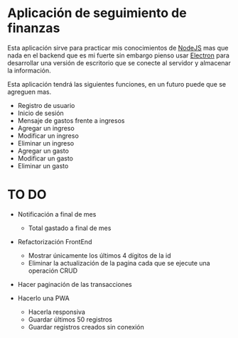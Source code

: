 # Aplicación de seguimiento de finanzas

Esta aplicación sirve para practicar mis conocimientos de [NodeJS](https://nodejs.org/en) mas que nada en el backend que es mi fuerte sin embargo pienso usar [Electron](https://www.electronjs.org/es/) para desarrollar una versión de escritorio que se conecte al servidor y almacenar la información.

Esta aplicación tendrá las siguientes funciones, en un futuro puede que se agreguen mas.

- Registro de usuario
- Inicio de sesión
- Mensaje de gastos frente a ingresos
- Agregar un ingreso
- Modificar un ingreso
- Eliminar un ingreso
- Agregar un gasto
- Modificar un gasto
- Eliminar un gasto

# TO DO

- Notificación a final de mes
	- Total gastado a final de mes

- Refactorización FrontEnd
	- Mostrar únicamente los últimos 4 dígitos de la id
	- Eliminar la actualización de la pagina cada que se ejecute una operación CRUD

- Hacer paginación de las transacciones

- Hacerlo una PWA
	- Hacerla responsiva
	- Guardar últimos 50 registros
	- Guardar registros creados sin conexión
